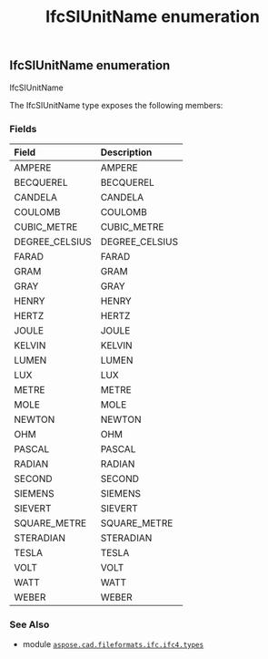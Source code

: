 ﻿---
title: IfcSIUnitName enumeration
second_title: Aspose.CAD for Python via .NET API References
description: 
type: docs
weight: 3440
url: /aspose.cad.fileformats.ifc.ifc4.types/ifcsiunitname/
is_root: false
---

## IfcSIUnitName enumeration

IfcSIUnitName



The IfcSIUnitName type exposes the following members:

### Fields
| Field | Description |
| :- | :- |
| AMPERE | AMPERE |
| BECQUEREL | BECQUEREL |
| CANDELA | CANDELA |
| COULOMB | COULOMB |
| CUBIC_METRE | CUBIC_METRE |
| DEGREE_CELSIUS | DEGREE_CELSIUS |
| FARAD | FARAD |
| GRAM | GRAM |
| GRAY | GRAY |
| HENRY | HENRY |
| HERTZ | HERTZ |
| JOULE | JOULE |
| KELVIN | KELVIN |
| LUMEN | LUMEN |
| LUX | LUX |
| METRE | METRE |
| MOLE | MOLE |
| NEWTON | NEWTON |
| OHM | OHM |
| PASCAL | PASCAL |
| RADIAN | RADIAN |
| SECOND | SECOND |
| SIEMENS | SIEMENS |
| SIEVERT | SIEVERT |
| SQUARE_METRE | SQUARE_METRE |
| STERADIAN | STERADIAN |
| TESLA | TESLA |
| VOLT | VOLT |
| WATT | WATT |
| WEBER | WEBER |



### See Also
* module [`aspose.cad.fileformats.ifc.ifc4.types`](..)
